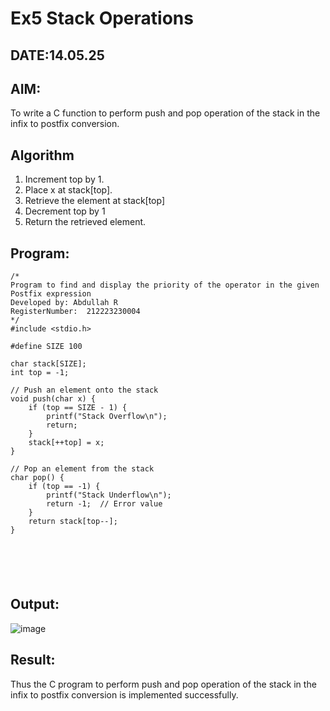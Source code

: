 # Ex5 Stack Operations
## DATE:14.05.25
## AIM:
To write a C function to perform push and pop operation of the stack in the infix to postfix conversion.

## Algorithm
1. Increment top by 1.
2. Place x at stack[top].
3. Retrieve the element at stack[top]
4. Decrement top by 1
5. Return the retrieved element.
 
 

## Program:
```
/*
Program to find and display the priority of the operator in the given Postfix expression
Developed by: Abdullah R
RegisterNumber:  212223230004
*/
#include <stdio.h>

#define SIZE 100

char stack[SIZE];
int top = -1;

// Push an element onto the stack
void push(char x) {
    if (top == SIZE - 1) {
        printf("Stack Overflow\n");
        return;
    }
    stack[++top] = x;
}

// Pop an element from the stack
char pop() {
    if (top == -1) {
        printf("Stack Underflow\n");
        return -1;  // Error value
    }
    return stack[top--];
}






```

## Output:
![image](https://github.com/user-attachments/assets/2156017b-dda9-484c-9039-153359d18cc9)



## Result:
Thus the C program to perform push and pop operation of the stack in the infix to postfix conversion is implemented successfully.

